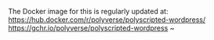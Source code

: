 The Docker image for this is regularly updated at: https://hub.docker.com/r/polyverse/polyscripted-wordpress/
 https://gchr.io/polyverse/polyscripted-wordpress
~                                                      

